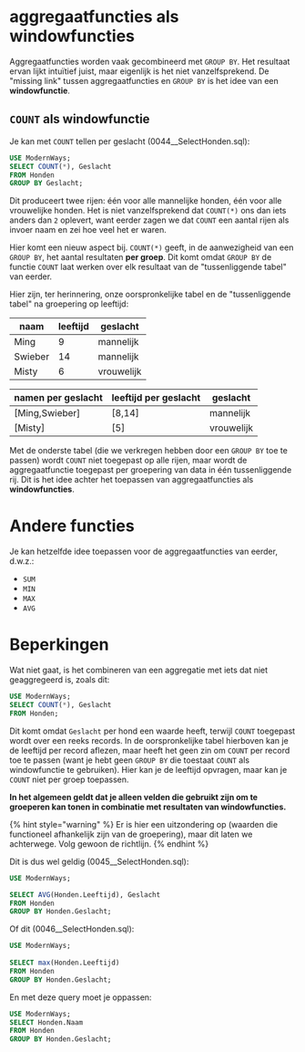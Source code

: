 # aggregaatfuncties als windowfuncties
Aggregaatfuncties worden vaak gecombineerd met `GROUP BY`. Het resultaat ervan lijkt intuïtief juist, maar eigenlijk is het niet vanzelfsprekend. De "missing link" tussen aggregaatfuncties en `GROUP BY` is het idee van een **windowfunctie**.

## `COUNT` als windowfunctie
Je kan met `COUNT` tellen per geslacht (0044__SelectHonden.sql):

```sql
USE ModernWays;
SELECT COUNT(*), Geslacht
FROM Honden
GROUP BY Geslacht;
```

Dit produceert twee rijen: één voor alle mannelijke honden, één voor alle vrouwelijke honden. Het is niet vanzelfsprekend dat `COUNT(*)` ons dan iets anders dan `2` oplevert, want eerder zagen we dat `COUNT` een aantal rijen als invoer naam en zei hoe veel het er waren.

Hier komt een nieuw aspect bij. `COUNT(*)` geeft, in de aanwezigheid van een `GROUP BY`, het aantal resultaten **per groep**. Dit komt omdat `GROUP BY` de functie `COUNT` laat werken over elk resultaat van de "tussenliggende tabel" van eerder.

Hier zijn, ter herinnering, onze oorspronkelijke tabel en de "tussenliggende tabel" na groepering op leeftijd:

| naam | leeftijd | geslacht |
|------|----------|----------|
| Ming | 9        | mannelijk|
| Swieber | 14 |mannelijk|
| Misty | 6 | vrouwelijk |

| namen per geslacht | leeftijd per geslacht  | geslacht   |
|--------------------|------------------------|------------|
| [Ming,Swieber]     | [8,14]                 | mannelijk  |
| [Misty]            | [5]                    | vrouwelijk |

Met de onderste tabel (die we verkregen hebben door een `GROUP BY` toe te passen) wordt `COUNT` niet toegepast op alle rijen, maar wordt de aggregaatfunctie toegepast per groepering van data in één tussenliggende rij. Dit is het idee achter het toepassen van aggregaatfuncties als **windowfuncties**.

# Andere functies
Je kan hetzelfde idee toepassen voor de aggregaatfuncties van eerder, d.w.z.:

* `SUM`
* `MIN`
* `MAX`
* `AVG`

# Beperkingen
Wat niet gaat, is het combineren van een aggregatie met iets dat niet geaggregeerd is, zoals dit:

```sql
USE ModernWays;
SELECT COUNT(*), Geslacht
FROM Honden;
```

Dit komt omdat `Geslacht` per hond een waarde heeft, terwijl `COUNT` toegepast wordt over een reeks records. In de oorspronkelijke tabel hierboven kan je de leeftijd per record aflezen, maar heeft het geen zin om `COUNT` per record toe te passen (want je hebt geen `GROUP BY` die toestaat `COUNT` als windowfunctie te gebruiken).
Hier kan je de leeftijd opvragen, maar kan je `COUNT` niet per groep toepassen.

**In het algemeen geldt dat je alleen velden die gebruikt zijn om te groeperen kan tonen in combinatie met resultaten van windowfuncties.**

{% hint style="warning" %}
Er is hier een uitzondering op (waarden die functioneel afhankelijk zijn van de groepering), maar dit laten we achterwege. Volg gewoon de richtlijn.
{% endhint %}

Dit is dus wel geldig (0045__SelectHonden.sql):

```sql
USE ModernWays;

SELECT AVG(Honden.Leeftijd), Geslacht
FROM Honden
GROUP BY Honden.Geslacht;
```

Of dit (0046__SelectHonden.sql):

```sql
USE ModernWays;
        
SELECT max(Honden.Leeftijd)
FROM Honden
GROUP BY Honden.Geslacht;
```

En met deze query moet je oppassen:

```sql
USE ModernWays;
SELECT Honden.Naam
FROM Honden
GROUP BY Honden.Geslacht;
```
